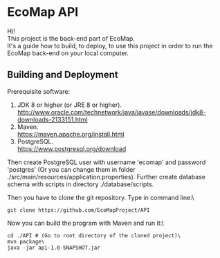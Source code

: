 # EcoMap API

Hi!\
This project is the back-end part of EcoMap.\
It's a guide how to build, to deploy, to use this project in order to run the EcoMap back-end on your local computer.

## Building and Deployment

Prerequisite software:

1) JDK 8 or higher (or JRE 8 or higher).\
http://www.oracle.com/technetwork/java/javase/downloads/jdk8-downloads-2133151.html
2) Maven.\
https://maven.apache.org/install.html
3) PostgreSQL.\
https://www.postgresql.org/download


Then create PostgreSQL user with username 'ecomap' and password 'postgres'
(Or you can change them in folder ./src/main/resources/application.properties).
Further create database schema with scripts in directory ./database/scripts.


Then you have to clone the git repository. Type in command line:\
```
git clone https://github.com/EcoMapProject/API
```


Now you can build the program with Maven and run it:\
```
cd ./API # (Go to root directory of the cloned project)\
mvn package\
java -jar api-1.0-SNAPSHOT.jar
```